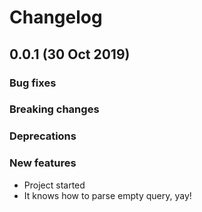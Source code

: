 # Changelog

## 0.0.1 (30 Oct 2019)

### Bug fixes

### Breaking changes

### Deprecations

### New features

- Project started
- It knows how to parse empty query, yay!
